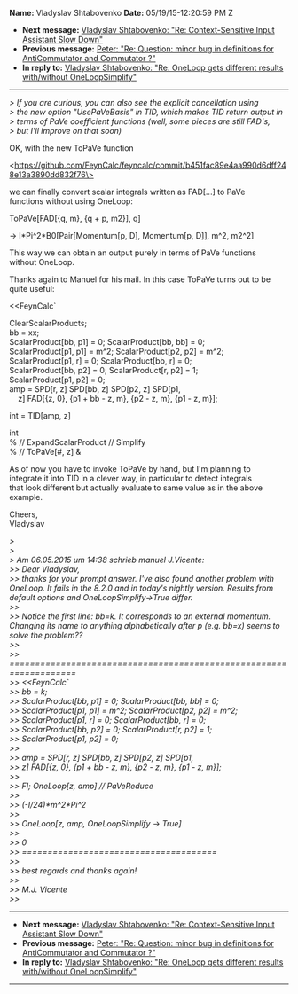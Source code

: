 **Name:** Vladyslav Shtabovenko
**Date:** 05/19/15-12:20:59 PM Z

  - **Next message:** [Vladyslav Shtabovenko: "Re: Context-Sensitive
    Input Assistant Slow Down"](0903.html)
  - **Previous message:** [Peter: "Re: Question: minor bug in
    definitions for AntiCommutator and Commutator ?"](0901.html)
  - **In reply to:** [Vladyslav Shtabovenko: "Re: OneLoop gets different
    results with/without OneLoopSimplify"](0897.html)

-----

*\> If you are curious, you can also see the explicit cancellation
using*  
*\> the new option "UsePaVeBasis" in TID, which makes TID return output
in*  
*\> terms of PaVe coefficient functions (well, some pieces are still
FAD's,*  
*\> but I'll improve on that soon)*  

OK, with the new ToPaVe function  

\<https://github.com/FeynCalc/feyncalc/commit/b451fac89e4aa990d6dff248e13a3890dd832f76\>  

we can finally convert scalar integrals written as FAD[...] to
PaVe  
functions without using OneLoop:  

ToPaVe[FAD[{q, m}, {q + p, m2}], q]  

\-\> I\*Pi^2\*B0[Pair[Momentum[p, D], Momentum[p,
D]], m^2, m2^2]  

This way we can obtain an output purely in terms of PaVe functions  
without OneLoop.  

Thanks again to Manuel for his mail. In this case ToPaVe turns out to
be  
quite useful:  

<<FeynCalc\`  

ClearScalarProducts;  
bb = xx;  
ScalarProduct[bb, p1] = 0; ScalarProduct[bb, bb] = 0;  
ScalarProduct[p1, p1] = m^2; ScalarProduct[p2, p2] =
m^2;  
ScalarProduct[p1, r] = 0; ScalarProduct[bb, r] = 0;  
ScalarProduct[bb, p2] = 0; ScalarProduct[r, p2] = 1;  
ScalarProduct[p1, p2] = 0;  
amp = SPD[r, z] SPD[bb, z] SPD[p2, z]
SPD[p1,  
    z] FAD[{z, 0}, {p1 + bb - z, m}, {p2 - z, m}, {p1 - z,
m}];  

int = TID[amp, z]  

int  
% // ExpandScalarProduct // Simplify  
% // ToPaVe[\#, z] &  

As of now you have to invoke ToPaVe by hand, but I'm planning to  
integrate it into TID in a clever way, in particular to detect
integrals  
that look different but actually evaluate to same value as in the
above  
example.  

Cheers,  
Vladyslav  

*\>*  
*\>*  
*\> Am 06.05.2015 um 14:38 schrieb manuel J.Vicente:*  
*\>\> Dear Vladyslav,*  
*\>\> thanks for your prompt answer. I've also found another problem
with OneLoop. It fails in the 8.2.0 and in today's nightly version.
Results from default options and OneLoopSimplify-\>True differ.*  
*\>\>*  
*\>\> Notice the first line: bb=k. It corresponds to an external
momentum. Changing its name to anything alphabetically after p (e.g.
bb=x) seems to solve the problem??*  
*\>\>*  
*\>\>
===================================================================*  
*\>\> <<FeynCalc\`*  
*\>\> bb = k;*  
*\>\> ScalarProduct[bb, p1] = 0; ScalarProduct[bb, bb] =
0;*  
*\>\> ScalarProduct[p1, p1] = m^2; ScalarProduct[p2, p2]
= m^2;*  
*\>\> ScalarProduct[p1, r] = 0; ScalarProduct[bb, r] =
0;*  
*\>\> ScalarProduct[bb, p2] = 0; ScalarProduct[r, p2] =
1;*  
*\>\> ScalarProduct[p1, p2] = 0;*  
*\>\>*  
*\>\> amp = SPD[r, z] SPD[bb, z] SPD[p2, z]
SPD[p1,*  
*\>\> z] FAD[{z, 0}, {p1 + bb - z, m}, {p2 - z, m}, {p1 - z,
m}];*  
*\>\>*  
*\>\> FI; OneLoop[z, amp] // PaVeReduce*  
*\>\>*  
*\>\> (-I/24)\*m^2\*Pi^2*  
*\>\>*  
*\>\> OneLoop[z, amp, OneLoopSimplify -\> True]*  
*\>\>*  
*\>\> 0*  
*\>\> ======================================*  
*\>\>*  
*\>\> best regards and thanks again\!*  
*\>\>*  
*\>\> M.J. Vicente*  
*\>\>*  

-----

  - **Next message:** [Vladyslav Shtabovenko: "Re: Context-Sensitive
    Input Assistant Slow Down"](0903.html)
  - **Previous message:** [Peter: "Re: Question: minor bug in
    definitions for AntiCommutator and Commutator ?"](0901.html)
  - **In reply to:** [Vladyslav Shtabovenko: "Re: OneLoop gets different
    results with/without OneLoopSimplify"](0897.html)

-----

